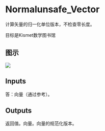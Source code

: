 # Normalunsafe_Vector

计算矢量的归一化单位版本，不检查零长度。

目标是Kismet数学图书馆

## 图示

![]($-20221218-19571692.png)

## Inputs

答：向量（通过参考）。  

## Outputs

返回值。向量。向量的规范化版本。
